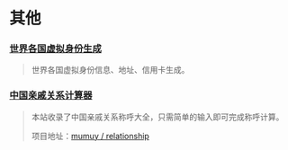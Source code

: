 # 其他

### [世界各国虚拟身份生成](http://www.haoweichi.com/)

> 世界各国虚拟身份信息、地址、信用卡生成。

### [中国亲戚关系计算器](https://passer-by.com/relationship/)

> 本站收录了中国亲戚关系称呼大全，只需简单的输入即可完成称呼计算。
> 
> 项目地址：[mumuy / relationship](https://github.com/mumuy/relationship/)
